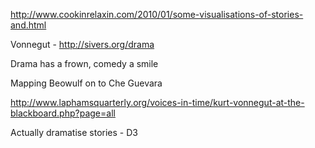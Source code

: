 http://www.cookinrelaxin.com/2010/01/some-visualisations-of-stories-and.html

Vonnegut - http://sivers.org/drama

Drama has a frown, comedy a smile

Mapping Beowulf on to Che Guevara

http://www.laphamsquarterly.org/voices-in-time/kurt-vonnegut-at-the-blackboard.php?page=all


Actually dramatise stories - D3 